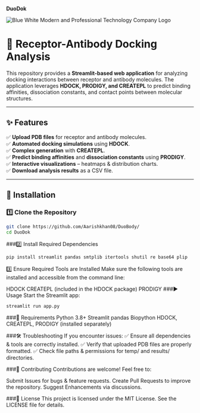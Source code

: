 
**DuoDok**

![Blue White Modern and Professional Technology Company Logo](https://github.com/user-attachments/assets/3182c8a3-3d05-4d05-bc87-f50fe7bfbee5)

# 🔬 Receptor-Antibody Docking Analysis  

This repository provides a **Streamlit-based web application** for analyzing docking interactions between receptor and antibody molecules. The application leverages **HDOCK, PRODIGY, and CREATEPL** to predict binding affinities, dissociation constants, and contact points between molecular structures.  

---

## ✨ Features  

✅ **Upload PDB files** for receptor and antibody molecules.  
✅ **Automated docking simulations** using **HDOCK**.  
✅ **Complex generation** with **CREATEPL**.  
✅ **Predict binding affinities** and **dissociation constants** using **PRODIGY**.  
✅ **Interactive visualizations** – heatmaps & distribution charts.  
✅ **Download analysis results** as a CSV file.  

---

## 🚀 Installation  

### 1️⃣ Clone the Repository  
```bash
git clone https://github.com/Aarishkhan08/DuoBody/
cd DuoDok
```
###2️⃣ Install Required Dependencies
```bash
pip install streamlit pandas smtplib itertools shutil re base64 plip
```
3️⃣ Ensure Required Tools are Installed
Make sure the following tools are installed and accessible from the command line:

HDOCK
CREATEPL (included in the HDOCK package)
PRODIGY
###▶️ Usage
Start the Streamlit app:

```bash
streamlit run app.py
```
###📌 Requirements
Python 3.8+
Streamlit
pandas
Biopython
HDOCK, CREATEPL, PRODIGY (installed separately)

###🛠 Troubleshooting
If you encounter issues:
✅ Ensure all dependencies & tools are correctly installed.
✅ Verify that uploaded PDB files are properly formatted.
✅ Check file paths & permissions for temp/ and results/ directories.

###🤝 Contributing
Contributions are welcome! Feel free to:

Submit Issues for bugs & feature requests.
Create Pull Requests to improve the repository.
Suggest Enhancements via discussions.

###📜 License
This project is licensed under the MIT License. See the LICENSE file for details.

